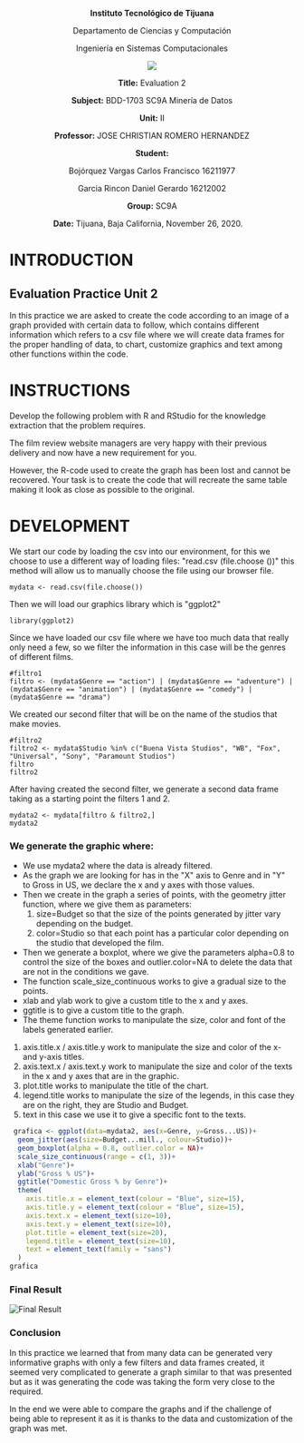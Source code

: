 <div align="center">

**Instituto Tecnológico de Tijuana**

Departamento de Ciencias y Computación

Ingeniería en Sistemas Computacionales
 
 [![](https://upload.wikimedia.org/wikipedia/commons/2/2e/ITT.jpg)](https://upload.wikimedia.org/wikipedia/commons/2/2e/ITT.jpg)

**Title:**
Evaluation 2

**Subject:**
BDD-1703 SC9A Minería de Datos

**Unit:**
 II

**Professor:**
JOSE CHRISTIAN ROMERO HERNANDEZ

**Student:**

Bojórquez Vargas Carlos Francisco
16211977

Garcia Rincon Daniel Gerardo 
16212002

**Group:**
SC9A

**Date:**
Tijuana, Baja California, November 26, 2020. 
</div>



# INTRODUCTION

## Evaluation Practice Unit 2

In this practice we are asked to create the code according to an image of a graph provided with certain data to follow, which contains different information which refers to a csv file where we will create data frames for the proper handling of data, to chart, customize graphics and text among other functions within the code.

# INSTRUCTIONS

Develop the following problem with R and RStudio for the knowledge extraction that the problem requires. 

The film review website managers are very happy with their previous delivery and now have a new requirement for you. 

However, the R-code used to create the graph has been lost and cannot be recovered. 
Your task is to create the code that will recreate the same table making it look as close as possible to the original. 

# DEVELOPMENT

We start our code by loading the csv into our environment, for this we choose to use a different way of loading files: "read.csv (file.choose ())" this method will allow us to manually choose the file using our browser file.
 
    mydata <- read.csv(file.choose())

Then we will load our graphics library which is "ggplot2"

    library(ggplot2)

Since we have loaded our csv file where we have too much data that really only need a few, so we filter the information in this case will be the genres of different films.

    #filtro1
    filtro <- (mydata$Genre == "action") | (mydata$Genre == "adventure") | (mydata$Genre == "animation") | (mydata$Genre == "comedy") | (mydata$Genre == "drama")

We created our second filter that will be on the name of the studios that make movies. 

    #filtro2
    filtro2 <- mydata$Studio %in% c("Buena Vista Studios", "WB", "Fox", "Universal", "Sony", "Paramount Studios")
    filtro
    filtro2
 
 After having created the second filter, we generate a second data frame taking as a starting point the filters 1 and 2.

    mydata2 <- mydata[filtro & filtro2,]
    mydata2

### We generate the graphic where:

- We use mydata2 where the data is already filtered.
- As the graph we are looking for has in the "X" axis to Genre and in "Y" to Gross in US, we declare the x and y axes with those values.
- Then we create in the graph a series of points, with the geometry jitter function, where we give them as parameters:
   1. size=Budget so that the size of the points generated by jitter vary depending on the budget.
   2. color=Studio so that each point has a particular color depending on the studio that developed the film.
- Then we generate a boxplot, where we give the parameters alpha=0.8 to control the size of the boxes and outlier.color=NA to delete the data that are not in the conditions we gave.
- The function scale_size_continuous works to give a gradual size to the points.
- xlab and ylab work to give a custom title to the x and y axes.
- ggtitle is to give a custom title to the graph.
- The theme function works to manipulate the size, color and font of the labels generated earlier. 
 1. axis.title.x / axis.title.y work to manipulate the size and color of the x- and y-axis titles.
 2. axis.text.x / axis.text.y work to manipulate the size and color of the texts in the x and y axes that are in the graphic.
 3. plot.title works to manipulate the title of the chart.
 4. legend.title works to manipulate the size of the legends, in this case they are on the right, they are Studio and Budget.
 5. text in this case we use it to give a specific font to the texts.
 
```r
 grafica <- ggplot(data=mydata2, aes(x=Genre, y=Gross...US))+
  geom_jitter(aes(size=Budget...mill., colour=Studio))+
  geom_boxplot(alpha = 0.8, outlier.color = NA)+
  scale_size_continuous(range = c(1, 3))+
  xlab("Genre")+
  ylab("Gross % US")+
  ggtitle("Domestic Gross % by Genre")+
  theme(
    axis.title.x = element_text(colour = "Blue", size=15),
    axis.title.y = element_text(colour = "Blue", size=15),
    axis.text.x = element_text(size=10),
    axis.text.y = element_text(size=10),
    plot.title = element_text(size=20),
    legend.title = element_text(size=10),
    text = element_text(family = "sans")
  )
grafica
```

### Final Result
![Final Result](https://lh3.googleusercontent.com/pw/ACtC-3fI--79p5Z1k4XLOSaEbdHIWRAVryInTNbIGvRgGazAiZeg6l5Y4CHtqy7DwyzuA9xnDr7eRXAlmF0OV_YRc6L4BqEi2gjFAYIWbBrrIthqd3sEuem1SBKx17u7Z2KhzNa6Q1C9KJGDJ48cLoVykfw-=w1200-h866-no?authuser=0 "Final Result")


 ### Conclusion
In this practice we learned that from many data can be generated very informative graphs with only a few filters and data frames created, it seemed very complicated to generate a graph similar to that was presented but as it was generating the code was taking the form very close to the required.

In the end we were able to compare the graphs and if the challenge of being able to represent it as it is thanks to the data and customization of the graph was met.
